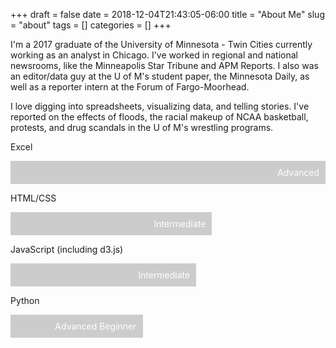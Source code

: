 +++ 
draft = false
date = 2018-12-04T21:43:05-06:00
title = "About Me"
slug = "about" 
tags = []
categories = []
+++

I'm a 2017 graduate of the University of Minnesota - Twin Cities currently working as an analyst in Chicago. I've worked in regional and national newsrooms, like the Minneapolis Star Tribune and APM Reports. I also was an editor/data guy at the U of M's student paper, the Minnesota Daily, as well as a reporter intern at the Forum of Fargo-Moorhead.

I love digging into spreadsheets, visualizing data, and telling stories. I've reported on the effects of floods, the racial makeup of NCAA basketball, protests, and drug scandals in the U of M's wrestling programs. 


<p>Excel</p>
<div class="container" style = "    
	width: 100%; /* Full width */
    box-sizing:border-box;">
  <div class="skills html" style="
    background-color: #ccc;
    text-align: right; /* Right-align text */
    padding: 10px; /* Add some padding */
    color: white;
    box-sizing:border-box;
    width: 100%; /* White text color */">Advanced</div>
</div>

<p>HTML/CSS</p>
<div class="container" style = "    
	width: 100%; /* Full width */">
  <div class="skills css" style = "    
  	text-align: right; /* Right-align text */
    padding: 10px; /* Add some padding */
    color: white; /* White text color */
    width: 60%; 
    background-color: #ccc;">Intermediate</div>
</div>

<p>JavaScript (including d3.js)</p>
<div class="container" style = "    
	width: 100%; /* Full width */">
  <div class="skills css" style = "    
  	text-align: right; /* Right-align text */
    padding: 10px; /* Add some padding */
    color: white; /* White text color */
    width: 55%; 
    background-color: #ccc;">Intermediate</div>
</div>

<p>Python</p>
<div class="container" style = "    
	width: 100%; /* Full width */">
  <div class="skills css" style = "    
  	text-align: right; /* Right-align text */
    padding: 10px; /* Add some padding */
    color: white; /* White text color */
    width: 38%; 
    background-color: #ccc;">Advanced Beginner</div>
</div>